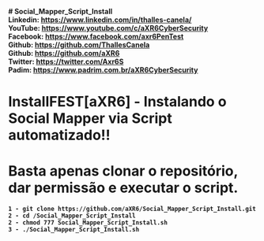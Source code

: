 <b># Social_Mapper_Script_Install<b><br>
Linkedin: https://www.linkedin.com/in/thalles-canela/ <br>
YouTube:  https://www.youtube.com/c/aXR6CyberSecurity <br>
Facebook: https://www.facebook.com/axr6PenTest <br>
Github:   https://github.com/ThallesCanela <br>
Github:   https://github.com/aXR6 <br>
Twitter:  https://twitter.com/Axr6S <br>
Padim:    https://www.padrim.com.br/aXR6CyberSecurity <br>

# InstallFEST[aXR6] - Instalando o Social Mapper via Script automatizado!!

# Basta apenas clonar o repositório, dar permissão e executar o script.
```
1 - git clone https://github.com/aXR6/Social_Mapper_Script_Install.git
2 - cd /Social_Mapper_Script_Install
2 - chmod 777 Social_Mapper_Script_Install.sh
3 - ./Social_Mapper_Script_Install.sh
```
